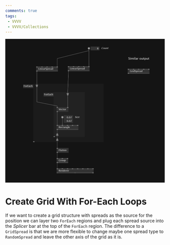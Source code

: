 ```yaml
---
comments: true
tags:
 - VVVV
 - VVVV/Collections
---
```


![Create Grid With For-Each Loops Img](../img/CreateGridWithForEachLoops.png)

# Create Grid With For-Each Loops
If we want to create a grid structure with spreads as the source for the position we can layer two `ForEach` regions and plug each spread source into the *Splicer* bar at the top of the `ForEach` region. 
The difference to a `GridSpread` is that we are more flexible to change maybe one spread type to `RandomSpread` and leave the other axis of the grid as it is.